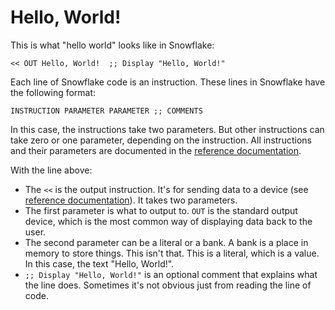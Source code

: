 # Hello, World!

This is what "hello world" looks like in Snowflake:

```
<< OUT Hello, World!  ;; Display "Hello, World!"
```

Each line of Snowflake code is an instruction. These lines in Snowflake have the following format:

```
INSTRUCTION PARAMETER PARAMETER ;; COMMENTS
```

In this case, the instructions take two parameters. But other instructions
can take zero or one parameter, depending on the instruction. All instructions
and their parameters are documented in the [reference documentation][1].

With the line above:

* The `<<` is the output instruction. It's for sending data to a device
  (see [reference documentation][1]). It takes two parameters.
* The first parameter is what to output to. `OUT` is the standard output 
  device, which is the most common way of displaying data back to the user.
* The second parameter can be a literal or a bank. A bank is a place in memory to 
  store things. This isn't that. This is a literal, which is a value. In this case,
  the text "Hello, World!".
* `;; Display "Hello, World!"` is an optional comment that explains what the line
  does. Sometimes it's not obvious just from reading the line of code.

[1]: language-reference.md
[2]: interpreter.md
[3]: file-format.md
